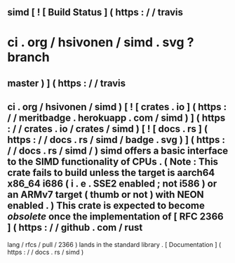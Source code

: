 #
simd
[
!
[
Build
Status
]
(
https
:
/
/
travis
-
ci
.
org
/
hsivonen
/
simd
.
svg
?
branch
=
master
)
]
(
https
:
/
/
travis
-
ci
.
org
/
hsivonen
/
simd
)
[
!
[
crates
.
io
]
(
https
:
/
/
meritbadge
.
herokuapp
.
com
/
simd
)
]
(
https
:
/
/
crates
.
io
/
crates
/
simd
)
[
!
[
docs
.
rs
]
(
https
:
/
/
docs
.
rs
/
simd
/
badge
.
svg
)
]
(
https
:
/
/
docs
.
rs
/
simd
/
)
simd
offers
a
basic
interface
to
the
SIMD
functionality
of
CPUs
.
(
Note
:
This
crate
fails
to
build
unless
the
target
is
aarch64
x86_64
i686
(
i
.
e
.
SSE2
enabled
;
not
i586
)
or
an
ARMv7
target
(
thumb
or
not
)
with
NEON
enabled
.
)
This
crate
is
expected
to
become
_obsolete_
once
the
implementation
of
[
RFC
2366
]
(
https
:
/
/
github
.
com
/
rust
-
lang
/
rfcs
/
pull
/
2366
)
lands
in
the
standard
library
.
[
Documentation
]
(
https
:
/
/
docs
.
rs
/
simd
)
